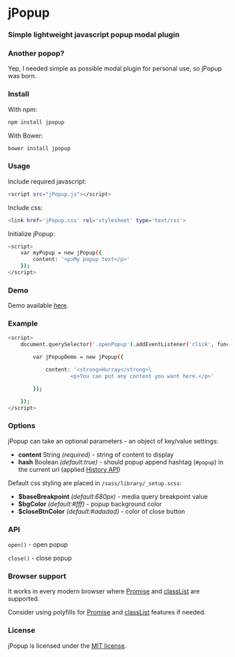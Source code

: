 # jPopup #
### Simple lightweight javascript popup modal plugin ###

### Another popop? ###
Yep, I needed simple as possible modal plugin for personal use, so jPopup was born.

### Install ###

With npm:
```sh
npm install jpopup
```

With Bower:
```sh
bower install jpopup
```

### Usage ###

Include required javascript:
```sh
<script src="jPopup.js"></script>
```

Include css:
```sh
<link href='jPopup.css' rel='stylesheet' type='text/css'>
```
Initialize jPopup:
```sh
<script>
    var myPopup = new jPopup({
    	content: '<p>My popup text</p>'
    });
</script>
```

### Demo ###

Demo available [here](http://www.rvdizajn.com/jpopup/).

### Example ###

```sh
<script>
    document.querySelector('.openPopup').addEventListener('click', function() {

        var jPopupDemo = new jPopup({

            content: '<strong>Hurray</strong>\
                    <p>You can put any content you want here.</p>'

        });

    });
</script>
```

### Options ###

jPopup can take an optional parameters - an object of key/value settings:

- **content** String *(required)* - string of content to display
- **hash** Boolean *(default:true)* - should popup append hashtag (`#popup`) in the current url (applied [History API](https://developer.mozilla.org/en-US/docs/Web/API/History_API))

Default css styling are placed in `/sass/library/_setup.scss`:

- **$baseBreakpoint** *(default:680px)* - media query breakpoint value
- **$bgColor** *(default:#fff)* - popup background color
- **$closeBtnColor** *(default:#adadad)* - color of close button


### API ###

`open()` - open popup

`close()` - close popup


### Browser support ###

It works in every modern browser where [Promise](https://developer.mozilla.org/en-US/docs/Web/JavaScript/Reference/Global_Objects/Promise) and [classList](https://developer.mozilla.org/en-US/docs/Web/API/Element/classList) are supported.

Consider using polyfills for [Promise](https://github.com/stefanpenner/es6-promise) and [classList](https://github.com/eligrey/classList.js/) features if needed.


### License  ###

jPopup is licensed under the [MIT license](http://opensource.org/licenses/MIT).
